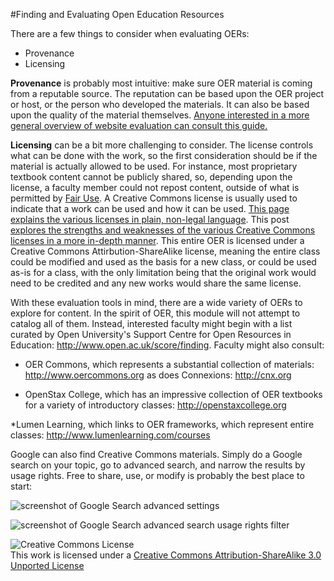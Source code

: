 #Finding and Evaluating Open Education Resources
>
There are a few things to consider when evaluating OERs:

* Provenance
* Licensing

**Provenance** is probably most intuitive: make sure OER material is coming from a reputable source. The reputation can be based upon the OER project or host, or the person who developed the materials. It can also be based upon the quality of the material themselves. [Anyone interested in a more general overview of website evaluation can consult this guide.](http://olinuris.library.cornell.edu/ref/research/webeval.html)

**Licensing** can be a bit more challenging to consider. The license controls what can be done with the work, so the first consideration should be if the material is actually allowed to be used. For instance, most proprietary textbook content cannot be publicly shared, so, depending upon the license, a faculty member could not repost content, outside of what is permitted by [Fair Use](http://www.cuny.edu/libraries/services/copyright/basics.html#fair). A Creative Commons license is usually used to indicate that a work can be used and how it can be used. [This page explains the various licenses in plain, non-legal language](http://creativecommons.org/licenses/). This post [explores the strengths and weaknesses of the various Creative Commons licenses in a more in-depth manner](http://openaccess.commons.gc.cuny.edu/2013/08/08/share-alike/). This entire OER is licensed under a Creative Commons Attirbution-ShareAlike license, meaning the entire class could be modified and used as the basis for a new class, or could be used as-is for a class, with the only limitation being that the original work would need to be credited and any new works would share the same license.

With these evaluation tools in mind, there are a wide variety of OERs to explore for content. In the spirit of OER, this module will not attempt to catalog all of them. Instead, interested faculty might begin with a list curated by Open University's Support Centre for Open Resources in Education: <http://www.open.ac.uk/score/finding>. Faculty might also consult:

* OER Commons, which represents a substantial collection of materials: <http://www.oercommons.org> as does Connexions: <http://cnx.org>

* OpenStax College, which has an impressive collection of OER textbooks for a variety of introductory classes: <http://openstaxcollege.org>

*Lumen Learning, which links to OER frameworks, which represent entire classes: <http://www.lumenlearning.com/courses>

Google can also find Creative Commons materials. Simply do a Google search on your topic, go to advanced search, and narrow the results by usage rights. Free to share, use, or modify is probably the best place to start:

![screenshot of Google Search advanced settings](/images/google.advanced.1.gif)

![screenshot of Google Search advanced search usage rights filter](/images/google.advanced.2.gif)

![Creative Commons License](http://i.creativecommons.org/l/by-sa/3.0/88x31.png)  
This work is licensed under a [Creative Commons Attribution-ShareAlike 3.0 Unported License](http://creativecommons.org/licenses/by-sa/3.0/deed.en_US)
